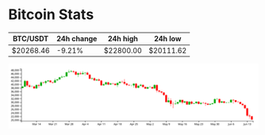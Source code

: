 # Bitcoin Stats

BTC/USDT|24h change|24h high|24h low|
|---|---|---|---|
|$20268.46|-9.21%|$22800.00|$20111.62|

<img src="./chart.svg">
